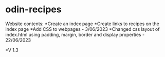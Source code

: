 # odin-recipes

Website contents:
*Create an index page
*Create links to recipes on the index page
*Add CSS to webpages - 3/06/2023
*Changed css layout of index.html using padding, margin, border and display properties - 22/06/2023

*V 1.3

